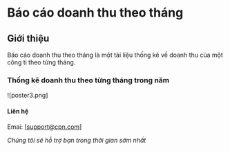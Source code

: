 # Báo cáo doanh thu theo tháng

## Giới thiệu

Báo cáo doanh thu theo tháng là một tài liệu thống kê về doanh thu của một công ti theo từng tháng.

### Thống kê doanh thu theo từng tháng trong năm

![poster3.png]



#### Liên hệ
Emai: [support@cpn.com]

*Chúng tôi sẽ hỗ trợ bạn trong thời gian sớm nhất*

